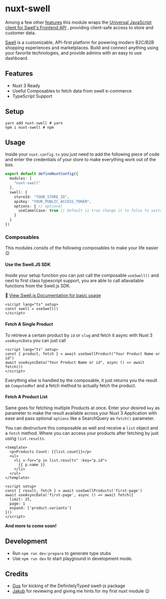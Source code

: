 # nuxt-swell

Among a few other [features](#features) this module wraps the [Universal JavaScript client for Swell's Frontend API](https://github.com/swellstores/swell-js) , 
providing client-safe access to store and customer data.

[Swell](https://www.swell.is) is a customizable, API-first platform for powering modern B2C/B2B shopping experiences and marketplaces. Build and connect anything using your favorite technologies, and provide admins with an easy to use dashboard.

## Features
- Nuxt 3 Ready
- Useful Composables to fetch data from swell e-commerce
- TypeScript Support

## Setup
```shell
yarn add nuxt-swell # yarn
npm i nuxt-swell # npm
```

## Usage

Inside your `nuxt.config.ts` you just need to add the following piece of code and enter the credentials of your store to make everything work out of the box.

```ts
export default defineNuxtConfig({
  modules: [
    "nuxt-swell"
  ],
  swell: {
    storeId: "YOUR_STORE_ID",
    apiKey: "YOUR_PUBLIC_ACCESS_TOKEN",
    options: { // optional
      useCamelCase: true // Default is true change it to false to switch to snake_case responses 
    }
  }
})
```

### Composables
This modules consits of the following composables to make your life easier 😉

#### Use the Swell.JS SDK
Inside your setup function you can just call the composable `useSwell()` and next to first class typescript support,
you are able to call allavailable functions from the Swell.js SDK.

📖  [View Swell.js Documentation for basic usage](https://developers.swell.is/frontend-api/)

```vue
<script lang="ts" setup>
const swell = useSwell()
</script>
```

#### Fetch A Single Product

To retrieve a certain product by `id` or `slug` and fetch it async with Nuxt 3 `useAsyncData` you can just call

```vue
<script lang="ts" setup>
const { product, fetch } = await useSwellProduct("Your Product Name or id")
await useAsyncData("Your Product Name or id", async () => await fetch())
</script>
```
Everything else is handled by the composable, it just returns you the result as `ComputedRef` and a fetch method to actually fetch the product.

#### Fetch A Product List
Same goes for fetching multiple Products at once.
Enter your desired `key` as parameter to make the result available across your Nuxt 3 Application with ease and
pass optional `options` like a SearchQuery as `fetch()` parameter.

You can destructure this composable as well and receive a `list` object and a `fetch` method. Where you can access your products
after fetching by just using `list.results`. 

```vue
<template>
  <p>Products Count: {{list.count}}</p>
  <ul>
    <li v-for="p in list.results" :key="p.id">
      {{ p.name }}
    </li>
  </ul>
</template>

<script setup>
const { result, fetch } = await useSwellProducts('first-page')
await useAsyncData('first-page', async () => await fetch({
  limit: 25,
  page: 1
  expand: ['product.variants']
}))
</script>
```

**And more to come soon!**

## Development
* Run `npm run dev:prepare` to generate type stubs
* Use `npm run dev` to start playground in development mode.

## Credits
- [Gus](https://github.com/gusfune) for kicking of the DefinitelyTyped swell-js package
- [Jakub](https://github.com/Baroshem) for reviewing and giving me hints for my first nuxt module 😉
